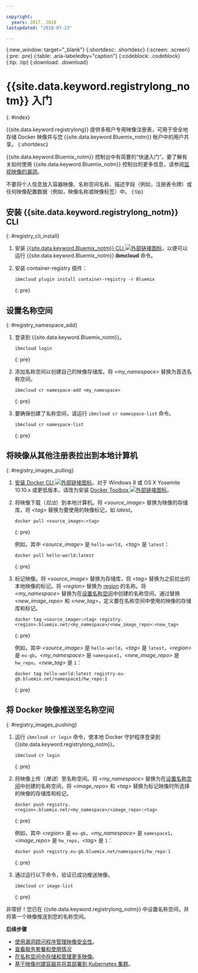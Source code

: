 ```yaml
---

copyright:
  years: 2017, 2018
lastupdated: "2018-07-23"

---
```


{:new_window: target="_blank"}
{:shortdesc: .shortdesc}
{:screen: .screen}
{:pre: .pre}
{:table: .aria-labeledby="caption"}
{:codeblock: .codeblock}
{:tip: .tip}
{:download: .download}



# {{site.data.keyword.registrylong_notm}} 入门
{: #index}

{{site.data.keyword.registrylong}} 提供多租户专用映像注册表，可用于安全地存储 Docker 映像并与您 {{site.data.keyword.Bluemix_notm}} 帐户中的用户共享。
{:shortdesc}

{{site.data.keyword.Bluemix_notm}} 控制台中有简要的“快速入门”。要了解有关如何使用 {{site.data.keyword.Bluemix_notm}} 控制台的更多信息，请参阅[监视映像的漏洞](registry_ui.html)。

不要将个人信息放入容器映像、名称空间名称、描述字段（例如，注册表令牌）或任何映像配置数据（例如，映像名称或映像标签）中。
{:tip}



## 安装 {{site.data.keyword.registrylong_notm}} CLI
{: #registry_cli_install}

1.  安装 [{{site.data.keyword.Bluemix_notm}} CLI ![外部链接图标](../../icons/launch-glyph.svg "外部链接图标")](http://clis.ng.bluemix.net/ui/home.html)，以便可以运行 {{site.data.keyword.Bluemix_notm}} **ibmcloud** 命令。
2.  安装 container-registry 插件：

    ```
    ibmcloud plugin install container-registry -r Bluemix
    ```
    {: pre}


## 设置名称空间
{: #registry_namespace_add}

1.  登录到 {{site.data.keyword.Bluemix_notm}}。

    ```
    ibmcloud login
    ```
    {: pre}

2.  添加名称空间以创建自己的映像存储库。将 _&lt;my_namespace&gt;_ 替换为首选名称空间。

    ```
    ibmcloud cr namespace-add <my_namespace>
    ```
    {: pre}

3.  要确保创建了名称空间，请运行 `ibmcloud cr namespace-list` 命令。

    ```
    ibmcloud cr namespace-list
    ```
    {: pre}



## 将映像从其他注册表拉出到本地计算机
{: #registry_images_pulling}

1.  [安装 Docker CLI ![外部链接图标](../../icons/launch-glyph.svg "外部链接图标")](https://www.docker.com/community-edition#/download)。对于 Windows 8 或 OS X Yosemite 10.10.x 或更低版本，请改为安装 [Docker Toolbox ![外部链接图标](../../icons/launch-glyph.svg "外部链接图标")](https://www.docker.com/products/docker-toolbox)。

2.  将映像下载（_拉出_）到本地计算机。将 _&lt;source_image&gt;_ 替换为映像的存储库，将 _&lt;tag&gt;_ 替换为要使用的映像标记，如 _latest_。 

    ```
    docker pull <source_image>:<tag>
    ```
    {: pre}

    例如，其中 _&lt;source_image&gt;_ 是 `hello-world`，_&lt;tag&gt;_ 是 `latest`：

    ```
    docker pull hello-world:latest
    ```
    {: pre}

3.  标记映像。将 _&lt;source_image&gt;_ 替换为存储库，将 _&lt;tag&gt;_ 替换为之前拉出的本地映像的标记。将 _&lt;region&gt;_ 替换为 [region](registry_overview.html#registry_regions) 的名称。将 _&lt;my_namespace&gt;_ 替换为在[设置名称空间](index.html#registry_namespace_add)中创建的名称空间。通过替换 _&lt;new_image_repo&gt;_ 和 _&lt;new_tag&gt;_，定义要在名称空间中使用的映像的存储库和标记。

    ```
    docker tag <source_image>:<tag> registry.<region>.bluemix.net/<my_namespace>/<new_image_repo>:<new_tag>
    ```
    {: pre}

    例如，其中 _&lt;source_image&gt;_ 是 `hello-world`，_&lt;tag&gt;_ 是 `latest`，_&lt;region&gt;_ 是 `eu-gb`，_&lt;my_namespace&gt;_ 是 `namespace1`，_&lt;new_image_repo&gt;_ 是 `hw_repo`，_&lt;new_tag&gt;_ 是 `1`：

    ```
    docker tag hello-world:latest registry.eu-gb.bluemix.net/namespace1/hw_repo:1
    ```
    {: pre}



## 将 Docker 映像推送至名称空间
{: #registry_images_pushing}

1.  运行 `ibmcloud cr login` 命令，使本地 Docker 守护程序登录到 {{site.data.keyword.registrylong_notm}}。

    ```
    ibmcloud cr login
    ```
    {: pre}

2.  将映像上传（_推送_）至名称空间。将 _&lt;my_namespace&gt;_ 替换为在[设置名称空间](index.html#registry_namespace_add)中创建的名称空间，将 _&lt;image_repo&gt;_ 和 _&lt;tag&gt;_ 替换为标记映像时所选择的映像的存储库和标记。


    ```
    docker push registry.<region>.bluemix.net/<my_namespace>/<image_repo>:<tag>
    ```
    {: pre}

    例如，其中 _&lt;region&gt;_ 是 `eu-gb`，_&lt;my_namespace&gt;_ 是 `namespace1`，_&lt;image_repo&gt;_ 是 `hw_repo`，_&lt;tag&gt;_ 是 `1`：

    ```
    docker push registry.eu-gb.bluemix.net/namespace1/hw_repo:1
    ```
    {: pre}

3.  通过运行以下命令，验证已成功推送映像。

    ```
    ibmcloud cr image-list
    ```
    {: pre}


非常好！您已在 {{site.data.keyword.registrylong_notm}} 中设置名称空间，并将第一个映像推送到您的名称空间。


**后续步骤**

-   [使用漏洞顾问程序管理映像安全性](../va/va_index.html)。
-   [查看服务套餐和使用情况](registry_overview.html#registry_plans)
-   [在名称空间中存储和管理更多映像](registry_images_.html)。
-   [基于映像创建容器并将其部署到 Kubernetes 集群](../../containers/cs_clusters.html)。


